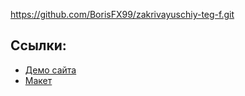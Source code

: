 https://github.com/BorisFX99/zakrivayuschiy-teg-f.git

## Ссылки: 
- [Демо сайта](https://borisfx99.github.io/zakrivayuschiy-teg-f/)
- [Макет](https://www.figma.com/design/kZQQlyvkXFTfJGclM0fPbu/4-%D1%81%D0%BF%D1%80%D0%B8%D0%BD%D1%82.-%D0%9F%D1%80%D0%BE%D0%B5%D0%BA%D1%82%D0%BD%D0%B0%D1%8F-%D1%80%D0%B0%D0%B1%D0%BE%D1%82%D0%B0?node-id=0-1&p=f&t=rZ9T3B9gmc9VTqFk-0)